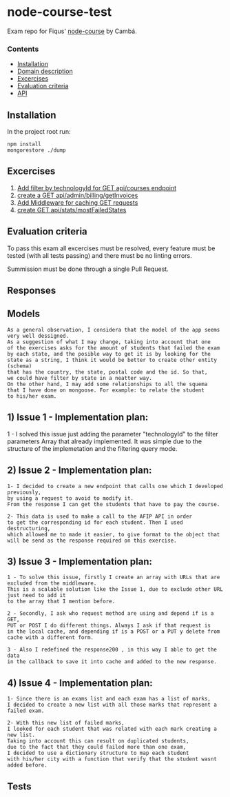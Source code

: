 # node-course-test
Exam repo for Fiqus' [node-course](https://github.com/fiqus/node-course) by Cambá.

### Contents
- [Installation](/README.md#installation)
- [Domain description](/DESCRIPTION.md)
- [Excercises](/README.md#excercises)
- [Evaluation criteria](/README.md#evaluation-criteria)
- [API](/API.md)

## Installation
In the project root run:
```
npm install
mongorestore ./dump
```

## Excercises
1. [Add filter by technologyId for GET api/courses endpoint](https://github.com/Cambalab/node-course-test/issues/1)
2. [create a GET api/admin/billing/getInvoices](https://github.com/Cambalab/node-course-test/issues/2)
3. [Add Middleware for caching GET requests](https://github.com/Cambalab/node-course-test/issues/3)
4. [create GET api/stats/mostFailedStates](https://github.com/Cambalab/node-course-test/issues/4)

## Evaluation criteria

To pass this exam all excercises must be resolved, every feature must be tested (with all tests passing) and there must be no linting errors.

Summission must be done through a single Pull Request.

## Responses 

## Models 

    As a general observation, I considera that the model of the app seems
    very well dessigned.
    As a suggestion of what I may change, taking into account that one 
    of the exercises asks for the amount of students that failed the exam
    by each state, and the posible way to get it is by looking for the 
    state as a string, I think it would be better to create other entity (schema)
    that has the country, the state, postal code and the id. So that, 
    we could have filter by state in a neatter way.
    On the other hand, I may add some relationships to all the squema 
    that I have done on mongoose. For example: to relate the student
    to his/her exam.


## 1) Issue 1 - Implementation plan:

1 - I solved this issue just adding the parameter "technologyId" 
    to the filter parameters Array that already implemented. 
    It was simple due to the structure of the implemetation
    and the filtering query mode.

## 2) Issue 2 - Implementation plan:

    1- I decided to create a new endpoint that calls one which I developed previously,
    by using a request to avoid to modify it.
    From the response I can get the students that have to pay the course.

    2- This data is used to make a call to the AFIP API in order 
    to get the corresponding id for each student. Then I used destructuring,
    which allowed me to made it easier, to give format to the object that
    will be send as the response required on this exercise.


## 3) Issue 3 - Implementation plan:

    1 - To solve this issue, firstly I create an array with URLs that are excluded from the middleware.
    This is a scalable solution like the Issue 1, due to exclude other URL just need to add it 
    to the array that I mention before.

    2 - Secondly, I ask who request method are using and depend if is a GET,
    PUT or POST I do different things. Always I ask if that request is
    in the local cache, and depending if is a POST or a PUT y delete from 
    cache with a different form.

    3 - Also I redefined the response200 , in this way I able to get the data 
    in the callback to save it into cache and added to the new response.


## 4) Issue 4 - Implementation plan:

    1- Since there is an exams list and each exam has a list of marks, 
    I decided to create a new list with all those marks that represent a failed exam.

    2- With this new list of failed marks,
    I looked for each student that was related with each mark creating a new list. 
    Taking into account this can result on duplicated students, 
    due to the fact that they could failed more than one exam, 
    I decided to use a dictionary structure to map each student 
    with his/her city with a function that verify that the student wasnt 
    added before.

## Tests